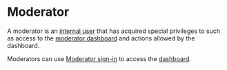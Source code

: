 # Moderator

A moderator is an [internal user](Internal%20user.md) that has acquired special privileges to such as access to the [moderator dashboard](../Room/Web%20Dashboard.md) and actions allowed by the dashboard.

Moderators can use [Moderator sign-in](../Room/Sign-in%20with%20SSB.md) to access the [dashboard](../Room/Web%20Dashboard.md).